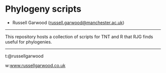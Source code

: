 # Phylogeny scripts 

- Russell Garwood (russell.garwood@manchester.ac.uk)
_____


This repository hosts a collection of scripts for TNT and R that RJG finds useful for phylogenies. 

_____

t:@russellgarwood

w:www.russellgarwood.co.uk

